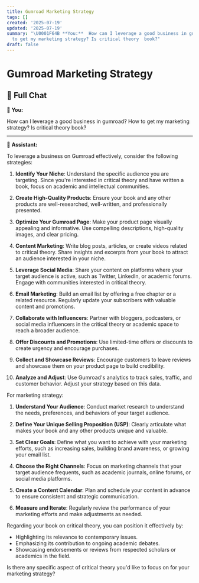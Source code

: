 ```yaml
---
title: Gumroad Marketing Strategy
tags: []
created: '2025-07-19'
updated: '2025-07-19'
summary: "\U0001F64B **You:**  How can I leverage a good business in gumroad? How
  to get my marketing strategy? Is critical theory  book?"
draft: false
---
```


# Gumroad Marketing Strategy

## 🧠 Full Chat

🙋 **You:**

How can I leverage a good business in gumroad? How to get my marketing strategy? Is critical theory  book?

---

🤖 **Assistant:**

To leverage a business on Gumroad effectively, consider the following strategies:

1. **Identify Your Niche**: Understand the specific audience you are targeting. Since you're interested in critical theory and have written a book, focus on academic and intellectual communities.

2. **Create High-Quality Products**: Ensure your book and any other products are well-researched, well-written, and professionally presented.

3. **Optimize Your Gumroad Page**: Make your product page visually appealing and informative. Use compelling descriptions, high-quality images, and clear pricing.

4. **Content Marketing**: Write blog posts, articles, or create videos related to critical theory. Share insights and excerpts from your book to attract an audience interested in your niche.

5. **Leverage Social Media**: Share your content on platforms where your target audience is active, such as Twitter, LinkedIn, or academic forums. Engage with communities interested in critical theory.

6. **Email Marketing**: Build an email list by offering a free chapter or a related resource. Regularly update your subscribers with valuable content and promotions.

7. **Collaborate with Influencers**: Partner with bloggers, podcasters, or social media influencers in the critical theory or academic space to reach a broader audience.

8. **Offer Discounts and Promotions**: Use limited-time offers or discounts to create urgency and encourage purchases.

9. **Collect and Showcase Reviews**: Encourage customers to leave reviews and showcase them on your product page to build credibility.

10. **Analyze and Adjust**: Use Gumroad's analytics to track sales, traffic, and customer behavior. Adjust your strategy based on this data.

For marketing strategy:

1. **Understand Your Audience**: Conduct market research to understand the needs, preferences, and behaviors of your target audience.

2. **Define Your Unique Selling Proposition (USP)**: Clearly articulate what makes your book and any other products unique and valuable.

3. **Set Clear Goals**: Define what you want to achieve with your marketing efforts, such as increasing sales, building brand awareness, or growing your email list.

4. **Choose the Right Channels**: Focus on marketing channels that your target audience frequents, such as academic journals, online forums, or social media platforms.

5. **Create a Content Calendar**: Plan and schedule your content in advance to ensure consistent and strategic communication.

6. **Measure and Iterate**: Regularly review the performance of your marketing efforts and make adjustments as needed.

Regarding your book on critical theory, you can position it effectively by:

- Highlighting its relevance to contemporary issues.
- Emphasizing its contribution to ongoing academic debates.
- Showcasing endorsements or reviews from respected scholars or academics in the field.

Is there any specific aspect of critical theory you'd like to focus on for your marketing strategy?